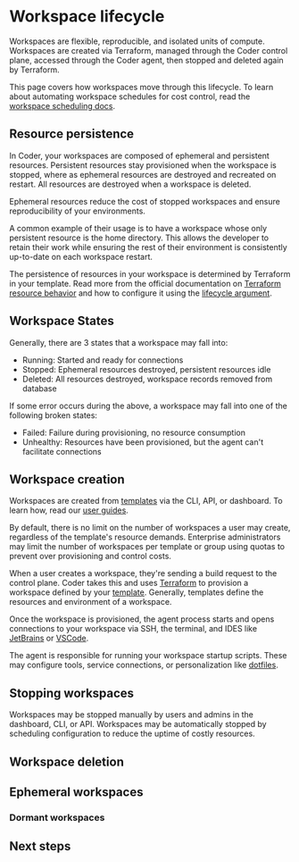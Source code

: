 # Workspace lifecycle

<!-- TODO: Make a sexier opener -->
Workspaces are flexible, reproducible, and isolated units of compute. Workspaces are created via Terraform, managed through the Coder control plane, accessed through the Coder agent, then stopped and deleted again by Terraform. 

This page covers how workspaces move through this lifecycle. To learn about automating workspace schedules for cost control, read the [workspace scheduling docs](./schedule.md).

## Resource persistence

In Coder, your workspaces are composed of ephemeral and persistent resources. Persistent resources stay provisioned when the workspace is stopped, where as ephemeral resources are destroyed and recreated on restart. All resources are destroyed when a workspace is deleted.


Ephemeral resources reduce the cost of stopped workspaces and ensure reproducibility of your environments.

A common example of their usage is to have a workspace whose only persistent resource is the home directory. This allows the developer to retain their work while ensuring the rest of their environment is consistently up-to-date on each workspace restart.

The persistence of resources in your workspace is determined by Terraform in your template. Read more from the official documentation on [Terraform resource behavior](https://developer.hashicorp.com/terraform/language/resources/behavior#how-terraform-applies-a-configuration) and how to configure it using the [lifecycle argument](https://developer.hashicorp.com/terraform/language/meta-arguments/lifecycle).

## Workspace States

Generally, there are 3 states that a workspace may fall into:
- Running: Started and ready for connections
- Stopped: Ephemeral resources destroyed, persistent resources idle
- Deleted: All resources destroyed, workspace records removed from database

If some error occurs during the above, a workspace may fall into one of the following broken states:
- Failed: Failure during provisioning, no resource consumption
- Unhealthy: Resources have been provisioned, but the agent can't facilitate connections

## Workspace creation

Workspaces are created from [templates](../templates/README.md) via the CLI, API, or dashboard. To learn how, read our [user guides](../../user-guides/README.md). 

By default, there is no limit on the number of workspaces a user may create, regardless of the template's resource demands. Enterprise administrators may limit the number of workspaces per template or group using quotas to prevent over provisioning and control costs.

<!-- TODO: Quota link -->

When a user creates a workspace, they're sending a build request to the control plane. Coder takes this and uses [Terraform](https://www.terraform.io/) to provision a workspace defined by your [template](../templates/README.md). Generally, templates define the resources and environment of a workspace.  

Once the workspace is provisioned, the agent process starts and opens connections to your workspace via SSH, the terminal, and IDES like [JetBrains](../../user-guides/workspace-access/jetbrains.md) or [VSCode](../../user-guides/workspace-access/vscode.md). 

The agent is responsible for running your workspace startup scripts. These may configure tools, service connections, or personalization like [dotfiles](../../user-guides/workspace-dotfiles.md).

## Stopping workspaces

Workspaces may be stopped manually by users and admins in the dashboard, CLI, or API. Workspaces may be automatically stopped by scheduling configuration to reduce the uptime of costly resources.



## Workspace deletion


## Ephemeral workspaces


### Dormant workspaces



## Next steps
<!--
TODO:
- connecting to your workspace
- writing templates
- workspace scheduling
-->
